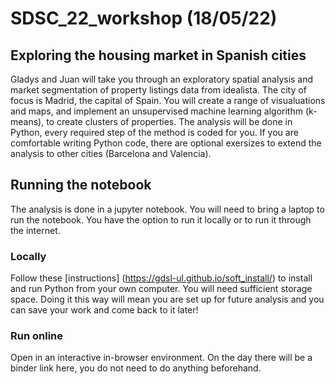 # SDSC_22_workshop (18/05/22)
## Exploring the housing market in Spanish cities 
Gladys and Juan will take you through an exploratory spatial analysis and market segmentation of property listings data from idealista. The city of focus is Madrid, the capital of Spain. You will create a range of visualuations and maps, and implement an unsupervised machine learning algorithm (k-means), to create clusters of properties. The analysis will be done in Python, every required step of the method is coded for you. If you are comfortable writing Python code, there are optional exersizes to extend the analysis to other cities (Barcelona and Valencia). 

## Running the notebook 
The analysis is done in a jupyter notebook. You will need to bring a laptop to run the notebook. You have the option to run it locally or to run it through the internet. 

### Locally 
Follow these [instructions] (https://gdsl-ul.github.io/soft_install/) to install and run Python from your own computer. You will need sufficient storage space. 
Doing it this way will mean you are set up for future analysis and you can save your work and come back to it later!

### Run online 
Open in an interactive in-browser environment. On the day there will be a binder link here, you do not need to do anything beforehand. 
